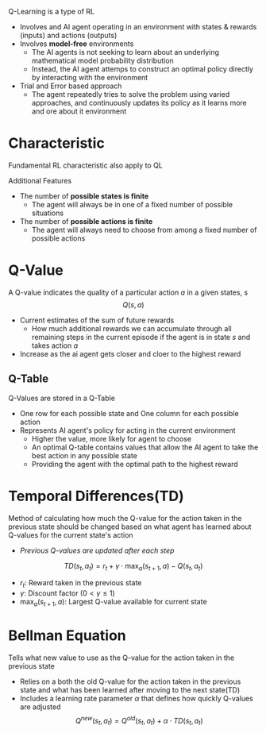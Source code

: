Q-Learning is a type of RL
- Involves and AI agent operating in an environment with states & rewards (inputs) and actions (outputs)
- Involves **model-free** environments
	- The AI agents is not seeking to learn about an underlying mathematical model probability distribution
	- Instead, the AI agent attemps to construct an optimal policy directly by interacting with the environment
- Trial and Error based approach
	- The agent repeatedly tries to solve the problem using varied approaches, and continuously updates its policy as it learns more and ore about it environment

# Characteristic
Fundamental RL characteristic also apply to QL

Additional Features
- The number of **possible states is finite**
	- The agent will always be in one of a fixed number of possible situations
- The number of **possible actions is finite**
	- The agent will always need to choose from among a fixed number of possible actions

# Q-Value
A Q-value indicates the quality of a particular action $a$ in a given states, s
$$Q(s,a)$$
- Current estimates of the sum of future rewards
	- How much additional rewards we can accumulate through all remaining steps in the current episode if the agent is in state $s$ and takes action $a$
- Increase as the ai agent gets closer and cloer to the highest reward

## Q-Table
Q-Values are stored in a Q-Table
- One row for each possible state and One column for each possible action
- Represents AI agent's policy for acting in the current environment
	- Higher the value, more likely for agent to choose
	- An optimal Q-table contains values that allow the AI agent to take the best action in any possible state
	- Providing the agent with the optimal path to the highest reward


# Temporal Differences(TD)
Method of calculating how much the Q-value for the action taken in the previous state should be changed based on what agent has learned about Q-values for the current state's action
- *Previous Q-values are updated after each step*

$$TD(s_{t}, a_{t})=r_{t}+\gamma\cdot \max_{a}(s_{t+1}, a)-Q(s_{t}, a_{t})$$
- $r_{t}$: Reward taken in the previous state
- $\gamma$: Discount factor ($0<\gamma\leq 1$)
- $\max_{a}(s_{t+1}, a)$: Largest Q-value available for current state

# Bellman Equation
Tells what new value to use as the Q-value for the action taken in the previous state
- Relies on a both the old Q-value for the action taken in the previous state and what has been learned after moving to the next state(TD)
- Includes a learning rate parameter $\alpha$ that defines how quickly Q-values are adjusted
$$Q^{new}(s_{t}, a_{t})=Q^{old}(s_{t},a_{t})+\alpha\cdot TD(s_{t},a_{t})$$

